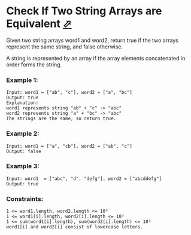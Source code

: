 # Check If Two String Arrays are Equivalent [⬀](https://leetcode.com/problems/check-if-two-string-arrays-are-equivalent/)

Given two string arrays word1 and word2, return true if the two arrays represent the same string, and false otherwise.

A string is represented by an array if the array elements concatenated in order forms the string.

 

### Example 1:
```
Input: word1 = ["ab", "c"], word2 = ["a", "bc"]
Output: true
Explanation:
word1 represents string "ab" + "c" -> "abc"
word2 represents string "a" + "bc" -> "abc"
The strings are the same, so return true.
```

### Example 2:
```
Input: word1 = ["a", "cb"], word2 = ["ab", "c"]
Output: false
```

### Example 3:
```
Input: word1  = ["abc", "d", "defg"], word2 = ["abcddefg"]
Output: true
 ```

### Constraints:
```
1 <= word1.length, word2.length <= 10³
1 <= word1[i].length, word2[i].length <= 10³
1 <= sum(word1[i].length), sum(word2[i].length) <= 10³
word1[i] and word2[i] consist of lowercase letters.
```
